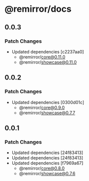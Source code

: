 # @remirror/docs

## 0.0.3

### Patch Changes

- Updated dependencies [c2237aa0]
  - @remirror/core@0.11.0
  - @remirror/showcase@0.11.0

## 0.0.2

### Patch Changes

- Updated dependencies [0300d01c]
  - @remirror/core@0.9.0
  - @remirror/showcase@0.7.7

## 0.0.1

### Patch Changes

- Updated dependencies [24f83413]
- Updated dependencies [24f83413]
- Updated dependencies [f7969a67]
  - @remirror/core@0.8.0
  - @remirror/showcase@0.7.6
